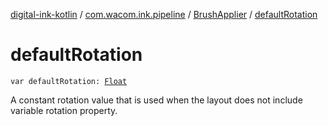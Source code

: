 [digital-ink-kotlin](../../index.md) / [com.wacom.ink.pipeline](../index.md) / [BrushApplier](index.md) / [defaultRotation](./default-rotation.md)

# defaultRotation

`var defaultRotation: `[`Float`](https://kotlinlang.org/api/latest/jvm/stdlib/kotlin/-float/index.html)

A constant rotation value that is used when the layout does not include variable rotation property.

